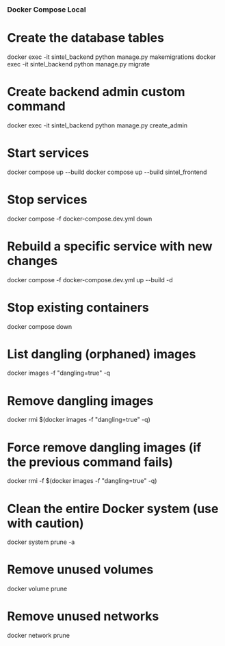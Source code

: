 ### Docker Compose Local

# Create the database tables
docker exec -it sintel_backend python manage.py makemigrations
docker exec -it sintel_backend python manage.py migrate

# Create backend admin custom command
docker exec -it sintel_backend python manage.py create_admin

# Start services
docker compose up --build
docker compose up --build sintel_frontend

# Stop services
docker compose -f docker-compose.dev.yml down

# Rebuild a specific service with new changes
docker compose -f docker-compose.dev.yml up --build -d

# Stop existing containers
docker compose down

# List dangling (orphaned) images
docker images -f "dangling=true" -q

# Remove dangling images
docker rmi $(docker images -f "dangling=true" -q)

# Force remove dangling images (if the previous command fails)
docker rmi -f $(docker images -f "dangling=true" -q)

# Clean the entire Docker system (use with caution)
docker system prune -a

# Remove unused volumes
docker volume prune

# Remove unused networks
docker network prune
